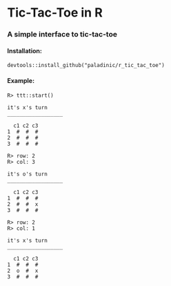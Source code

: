 # Tic-Tac-Toe in R
### A simple interface to tic-tac-toe
#### Installation:
`devtools::install_github("paladinic/r_tic_tac_toe")`
#### Example:
```
R> ttt::start()

it's x's turn
__________________

  c1 c2 c3
1  #  #  #
2  #  #  #
3  #  #  #
```
```
R> row: 2
R> col: 3

it's o's turn
__________________

  c1 c2 c3
1  #  #  #
2  #  #  x
3  #  #  #
```
```
R> row: 2
R> col: 1

it's x's turn
__________________

  c1 c2 c3
1  #  #  #
2  o  #  x
3  #  #  #

```

